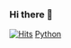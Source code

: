### Hi there 👋
[![Hits](https://hits.seeyoufarm.com/api/count/incr/badge.svg?url=https%3A%2F%2Fgithub.com%2FChanmuzi%2FChanmuzi&count_bg=%23B8DF9B&title_bg=%23555555&icon=&icon_color=%23E7E7E7&title=hits&edge_flat=false)](https://hits.seeyoufarm.com)
[Python](https://img.shields.io/badge/Python-3776AB.svg?&style=for-the-badge&logo=Java&logoColor=white)

<!--
**Chanmuzi/Chanmuzi** is a ✨ _special_ ✨ repository because its `README.md` (this file) appears on your GitHub profile.

Here are some ideas to get you started:

- 🔭 I’m currently working on ...
- 🌱 I’m currently learning ...
- 👯 I’m looking to collaborate on ...
- 🤔 I’m looking for help with ...
- 💬 Ask me about ...
- 📫 How to reach me: ...
- 😄 Pronouns: ...
- ⚡ Fun fact: ...
-->
